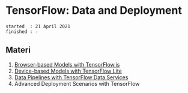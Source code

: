 # TensorFlow: Data and Deployment

```
started  : 21 April 2021
finished : -
```

## Materi

1. [Browser-based Models with TensorFlow.js](01.%20Browser-based%20Models%20with%20TensorFlow.js/README.md)
2. [Device-based Models with TensorFlow Lite](02.%20Device-based%20Models%20with%20TensorFlow%20Lite/README.md)
3. [Data Pipelines with TensorFlow Data Services](03.%20Data%20Pipelines%20with%20TensorFlow%20Data%20Services/README.md)
4. Advanced Deployment Scenarios with TensorFlow